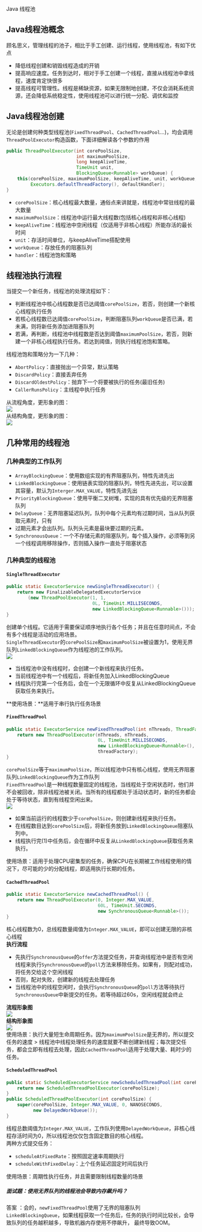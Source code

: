 Java 线程池
<a name="b0lbc"></a>
## Java线程池概念
顾名思义，管理线程的池子，相比于手工创建、运行线程，使用线程池，有如下优点

- 降低线程创建和销毁线程造成的开销
- 提高响应速度。任务到达时，相对于手工创建一个线程，直接从线程池中拿线程，速度肯定快很多
- 提高线程可管理性。线程是稀缺资源，如果无限制地创建，不仅会消耗系统资源，还会降低系统稳定性，使用线程池可以进行统一分配、调优和监控
<a name="XGo9C"></a>
## Java线程池创建
无论是创建何种类型线程池(`FixedThreadPool`、`CachedThreadPool`…)，均会调用`ThreadPoolExecutor`构造函数，下面详细解读各个参数的作用
```java
public ThreadPoolExecutor(int corePoolSize,  
						  int maximumPoolSize,  
						  long keepAliveTime,  
						  TimeUnit unit,  
						  BlockingQueue<Runnable> workQueue) {  
	this(corePoolSize, maximumPoolSize, keepAliveTime, unit, workQueue,  
		 Executors.defaultThreadFactory(), defaultHandler);  
}
```

- `corePoolSize`：核心线程最大数量，通俗点来讲就是，线程池中常驻线程的最大数量
- `maximumPoolSize`：线程池中运行最大线程数(包括核心线程和非核心线程)
- `keepAliveTime`：线程池中空闲线程（仅适用于非核心线程）所能存活的最长时间
- `unit`：存活时间单位，与keepAliveTime搭配使用
- `workQueue`：存放任务的阻塞队列
- `handler`：线程池饱和策略
<a name="wv7VZ"></a>
## 线程池执行流程
当提交一个新任务，线程池的处理流程如下：

- 判断线程池中核心线程数是否已达阈值`corePoolSize`，若否，则创建一个新核心线程执行任务
- 若核心线程数已达阈值`corePoolSize`，判断阻塞队列`workQueue`是否已满，若未满，则将新任务添加进阻塞队列
- 若满，再判断，线程池中线程数是否达到阈值`maximumPoolSize`，若否，则新建一个非核心线程执行任务。若达到阈值，则执行线程池饱和策略。

线程池饱和策略分为一下几种：

- `AbortPolicy`：直接抛出一个异常，默认策略
- `DiscardPolicy`：直接丢弃任务
- `DiscardOldestPolicy`：抛弃下一个将要被执行的任务(最旧任务)
- `CallerRunsPolicy`：主线程中执行任务

从流程角度，更形象的图：<br />![](https://cdn.nlark.com/yuque/0/2022/png/396745/1652109204061-89618b9c-60ee-4e4a-99be-77ab852b2280.png#clientId=udf4bac81-0958-4&from=paste&id=ub7ca8a71&originHeight=290&originWidth=720&originalType=url&ratio=1&rotation=0&showTitle=false&status=done&style=shadow&taskId=u718a5c7c-ff68-45dd-a3c1-09cea417e28&title=)<br />从结构角度，更形象的图：<br />![](https://cdn.nlark.com/yuque/0/2022/png/396745/1652109204139-df380a85-639f-48fa-8dec-bc1bc1672923.png#clientId=udf4bac81-0958-4&from=paste&id=u34347c2e&originHeight=595&originWidth=904&originalType=url&ratio=1&rotation=0&showTitle=false&status=done&style=shadow&taskId=uf5815225-788f-401d-a728-4743d192573&title=)
<a name="tCjFJ"></a>
## 几种常用的线程池
<a name="YAmnY"></a>
### 几种典型的工作队列

- `ArrayBlockingQueue`：使用数组实现的有界阻塞队列，特性先进先出
- `LinkedBlockingQueue`：使用链表实现的阻塞队列，特性先进先出，可以设置其容量，默认为`Interger.MAX_VALUE`，特性先进先出
- `PriorityBlockingQueue`：使用平衡二叉树堆，实现的具有优先级的无界阻塞队列
- `DelayQueue`：无界阻塞延迟队列，队列中每个元素均有过期时间，当从队列获取元素时，只有
- 过期元素才会出队列。队列头元素是最块要过期的元素。
- `SynchronousQueue`：一个不存储元素的阻塞队列，每个插入操作，必须等到另一个线程调用移除操作，否则插入操作一直处于阻塞状态
<a name="xrHzc"></a>
### 几种典型的线程池
<a name="KbMz6"></a>
#### `SingleThreadExecutor`
```java
public static ExecutorService newSingleThreadExecutor() {  
    return new FinalizableDelegatedExecutorService  
        (new ThreadPoolExecutor(1, 1,  
                                0L, TimeUnit.MILLISECONDS,  
                                new LinkedBlockingQueue<Runnable>()));  
}
```
创建单个线程。它适用于需要保证顺序地执行各个任务；并且在任意时间点，不会有多个线程是活动的应用场景。<br />`SingleThreadExecutor`的`corePoolSize`和`maximumPoolSize`被设置为1，使用无界队列`LinkedBlockingQueue`作为线程池的工作队列。<br />![](https://cdn.nlark.com/yuque/0/2022/png/396745/1652109204170-d3e0a33e-2d34-441f-9205-e3f8351788f7.png#clientId=udf4bac81-0958-4&from=paste&id=u781cc94c&originHeight=342&originWidth=674&originalType=url&ratio=1&rotation=0&showTitle=false&status=done&style=shadow&taskId=uafd1618c-9810-4ef4-b3df-c1446212c37&title=)

- 当线程池中没有线程时，会创建一个新线程来执行任务。
- 当前线程池中有一个线程后，将新任务加入LinkedBlockingQueue
- 线程执行完第一个任务后，会在一个无限循环中反复从LinkedBlockingQueue 获取任务来执行。

**使用场景：**适用于串行执行任务场景
<a name="jB6wS"></a>
#### `FixedThreadPool`
```java
public static ExecutorService newFixedThreadPool(int nThreads, ThreadFactory threadFactory) {  
	return new ThreadPoolExecutor(nThreads, nThreads,  
								  0L, TimeUnit.MILLISECONDS,  
								  new LinkedBlockingQueue<Runnable>(),  
								  threadFactory);  
}
```
`corePoolSize`等于`maximumPoolSize`，所以线程池中只有核心线程，使用无界阻塞队列`LinkedBlockingQueue`作为工作队列<br />`FixedThreadPool`是一种线程数量固定的线程池，当线程处于空闲状态时，他们并不会被回收，除非线程池被关闭。当所有的线程都处于活动状态时，新的任务都会处于等待状态，直到有线程空闲出来。<br />![](https://cdn.nlark.com/yuque/0/2022/png/396745/1652109204166-168ca23f-b40f-44d6-9cd2-eab8cd581d58.png#clientId=udf4bac81-0958-4&from=paste&id=u7c6a8657&originHeight=463&originWidth=674&originalType=url&ratio=1&rotation=0&showTitle=false&status=done&style=shadow&taskId=u2b38ee03-d8d2-4543-9fbb-4b0ab7d2bd5&title=)

- 如果当前运行的线程数少于`corePoolSize`，则创建新线程来执行任务。
- 在线程数目达到`corePoolSize`后，将新任务放到`LinkedBlockingQueue`阻塞队列中。
- 线程执行完(1)中任务后，会在循环中反复从`LinkedBlockingQueue`获取任务来执行。

使用场景：适用于处理CPU密集型的任务，确保CPU在长期被工作线程使用的情况下，尽可能的少的分配线程，即适用执行长期的任务。
<a name="vEhRk"></a>
#### `CachedThreadPool`
```java
public static ExecutorService newCachedThreadPool() {  
	return new ThreadPoolExecutor(0, Integer.MAX_VALUE,  
								  60L, TimeUnit.SECONDS,  
								  new SynchronousQueue<Runnable>());  
}
```
核心线程数为0，总线程数量阈值为`Integer.MAX_VALUE`，即可以创建无限的非核心线程<br />**执行流程**

- 先执行`SynchronousQueue`的`offer`方法提交任务，并查询线程池中是否有空闲线程来执行`SynchronousQueue`的`poll`方法来移除任务。如果有，则配对成功，将任务交给这个空闲线程
- 否则，配对失败，创建新的线程去处理任务
- 当线程池中的线程空闲时，会执行`SynchronousQueue`的`poll`方法等待执行`SynchronousQueue`中新提交的任务。若等待超过60s，空闲线程就会终止

**流程形象图**<br />![](https://cdn.nlark.com/yuque/0/2022/jpeg/396745/1652109769871-2a78f3cc-3bec-4824-aced-a523608e55ca.jpeg)<br />**结构形象图**<br />![](https://cdn.nlark.com/yuque/0/2022/png/396745/1652109204469-b6fa1d01-89a2-4966-bb8f-2a6cf7e50318.png#clientId=udf4bac81-0958-4&from=paste&id=u7dcdada0&originHeight=519&originWidth=674&originalType=url&ratio=1&rotation=0&showTitle=false&status=done&style=shadow&taskId=ucd45f0f6-58e5-42ec-b601-d1ff644b5e2&title=)<br />使用场景：执行大量短生命周期任务。因为`maximumPoolSize`是无界的，所以提交任务的速度 > 线程池中线程处理任务的速度就要不断创建新线程；每次提交任务，都会立即有线程去处理，因此`CachedThreadPool`适用于处理大量、耗时少的任务。
<a name="KXAdE"></a>
#### `ScheduledThreadPool`
```java
public static ScheduledExecutorService newScheduledThreadPool(int corePoolSize) {  
	return new ScheduledThreadPoolExecutor(corePoolSize);  
}  
public ScheduledThreadPoolExecutor(int corePoolSize) {  
	super(corePoolSize, Integer.MAX_VALUE, 0, NANOSECONDS,  
		  new DelayedWorkQueue());  
}
```
线程总数阈值为`Integer.MAX_VALUE`，工作队列使用`DelayedWorkQueue`，非核心线程存活时间为0，所以线程池仅仅包含固定数目的核心线程。<br />两种方式提交任务：

- `scheduleAtFixedRate`：按照固定速率周期执行
- `scheduleWithFixedDelay`：上个任务延迟固定时间后执行

使用场景：周期性执行任务，并且需要限制线程数量的场景
<a name="pFQwa"></a>
##### 面试题：使用无界队列的线程池会导致内存飙升吗？
答案 ：会的，`newFixedThreadPool`使用了无界的阻塞队列`LinkedBlockingQueue`，如果线程获取一个任务后，任务的执行时间比较长，会导致队列的任务越积越多，导致机器内存使用不停飙升， 最终导致OOM。
